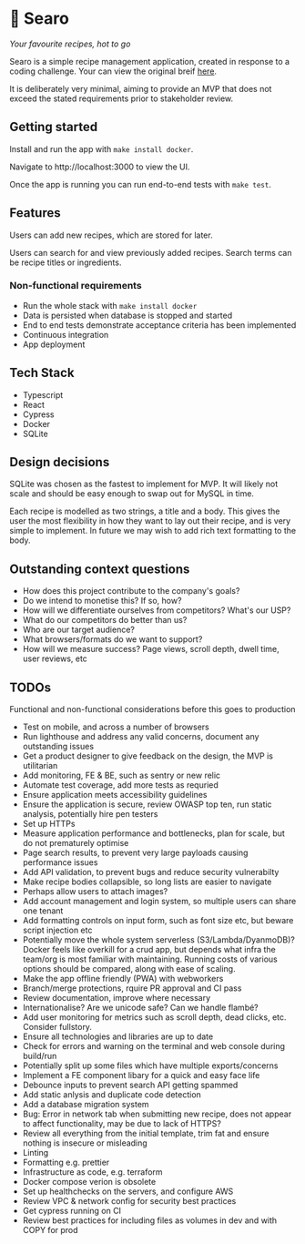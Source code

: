 # 🍲 Searo

_Your favourite recipes, hot to go_

Searo is a simple recipe management application, created in response to
a coding challenge. Your can view the original breif
[here](https://github.com/SeroLife/typescript-fullstack-tech-test).

It is deliberately very minimal, aiming to provide an MVP that does not
exceed the stated requirements prior to stakeholder review.

## Getting started

Install and run the app with `make install docker`.

Navigate to http://localhost:3000 to view the UI.

Once the app is running you can run end-to-end tests with `make test`.

## Features

Users can add new recipes, which are stored for later.

Users can search for and view previously added recipes.
Search terms can be recipe titles or ingredients.

### Non-functional requirements

- Run the whole stack with `make install docker`
- Data is persisted when database is stopped and started
- End to end tests demonstrate acceptance criteria has been implemented
- Continuous integration
- App deployment

## Tech Stack
- Typescript
- React
- Cypress
- Docker
- SQLite

## Design decisions

SQLite was chosen as the fastest to implement for MVP. It will likely
not scale and should be easy enough to swap out for MySQL in time.

Each recipe is modelled as two strings, a title and a body. This gives
the user the most flexibility in how they want to lay out their recipe,
and is very simple to implement. In future we may wish to add rich text
formatting to the body.

## Outstanding context questions

- How does this project contribute to the company's goals?
- Do we intend to monetise this? If so, how?
- How will we differentiate ourselves from competitors? What's our USP?
- What do our competitors do better than us?
- Who are our target audience?
- What browsers/formats do we want to support?
- How will we measure success? Page views, scroll depth, dwell time, user reviews, etc

## TODOs

Functional and non-functional considerations before this goes to production

- Test on mobile, and across a number of browsers
- Run lighthouse and address any valid concerns, document any outstanding issues
- Get a product designer to give feedback on the design, the MVP is utilitarian
- Add monitoring, FE & BE, such as sentry or new relic
- Automate test coverage, add more tests as requried
- Ensure application meets accessibility guidelines
- Ensure the application is secure, review OWASP top ten, run static analysis, potentially hire pen testers
- Set up HTTPs
- Measure application performance and bottlenecks, plan for scale, but do not prematurely optimise
- Page search results, to prevent very large payloads causing performance issues
- Add API validation, to prevent bugs and reduce security vulnerabilty
- Make recipe bodies collapsible, so long lists are easier to navigate
- Perhaps allow users to attach images?
- Add account management and login system, so multiple users can share one tenant
- Add formatting controls on input form, such as font size etc, but beware script injection etc
- Potentially move the whole system serverless (S3/Lambda/DyanmoDB)? Docker feels like overkill for a crud app, but depends what infra the team/org is most familiar with maintaining. Running costs of various options should be compared, along with ease of scaling.
- Make the app offline friendly (PWA) with webworkers
- Branch/merge protections, rquire PR approval and CI pass
- Review documentation, improve where necessary
- Internationalise? Are we unicode safe? Can we handle flambé?
- Add user monitoring for metrics such as scroll depth, dead clicks, etc. Consider fullstory.
- Ensure all technologies and libraries are up to date
- Check for errors and warning on the terminal and web console during build/run
- Potentially split up some files which have multiple exports/concerns
- Implement a FE component libary for a quick and easy face life
- Debounce inputs to prevent search API getting spammed
- Add static anlysis and duplicate code detection
- Add a database migration system
- Bug: Error in network tab when submitting new recipe, does not appear to affect functionality, may be due to lack of HTTPS?
- Review all everything from the initial template, trim fat and ensure nothing is insecure or misleading
- Linting
- Formatting e.g. prettier
- Infrastructure as code, e.g. terraform
- Docker compose verion is obsolete
- Set up healthchecks on the servers, and configure AWS
- Review VPC & network config for security best practices
- Get cypress running on CI
- Review best practices for including files as volumes in dev and with COPY for prod
